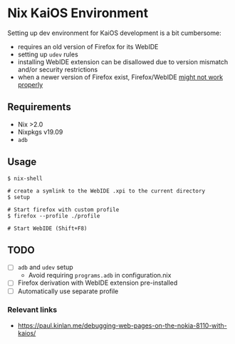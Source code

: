 Nix KaiOS Environment
=====================

Setting up dev environment for KaiOS development is a bit cumbersome:
- requires an old version of Firefox for its WebIDE
- setting up `udev` rules
- installing WebIDE extension can be disallowed due to version mismatch and/or security restrictions
- when a newer version of Firefox exist, Firefox/WebIDE [might not work properly](https://developer.mozilla.org/en-US/docs/Archive/WebIDE/Troubleshooting#Unable_to_load_project_list)

## Requirements
- Nix >2.0
- Nixpkgs v19.09
- `adb`

## Usage

```
$ nix-shell

# create a symlink to the WebIDE .xpi to the current directory
$ setup

# Start firefox with custom profile
$ firefox --profile ./profile 

# Start WebIDE (Shift+F8)
```

## TODO

- [ ] `adb` and `udev` setup
  - Avoid requiring `programs.adb` in configuration.nix
- [ ] Firefox derivation with WebIDE extension pre-installed
- [ ] Automatically use separate profile

### Relevant links

- https://paul.kinlan.me/debugging-web-pages-on-the-nokia-8110-with-kaios/
